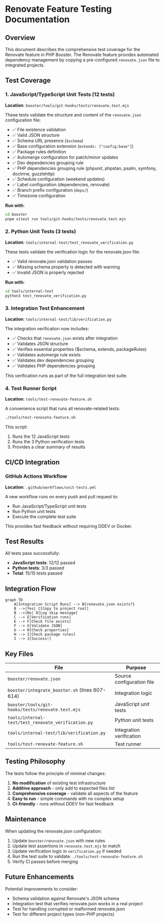 # Renovate Feature Testing Documentation

## Overview

This document describes the comprehensive test coverage for the Renovate feature in PHP Booster. The Renovate feature provides automated dependency management by copying a pre-configured `renovate.json` file to integrated projects.

## Test Coverage

### 1. JavaScript/TypeScript Unit Tests (12 tests)
**Location**: `booster/tools/git-hooks/tests/renovate.test.mjs`

These tests validate the structure and content of the `renovate.json` configuration file:

- ✅ File existence validation
- ✅ Valid JSON structure
- ✅ Schema URL presence (`$schema`)
- ✅ Base configuration extension (`extends: ["config:base"]`)
- ✅ Package rules definition
- ✅ Automerge configuration for patch/minor updates
- ✅ Dev dependencies grouping rule
- ✅ PHP dependencies grouping rule (phpunit, phpstan, psalm, symfony, doctrine, guzzlehttp)
- ✅ Schedule configuration (weekend updates)
- ✅ Label configuration (dependencies, renovate)
- ✅ Branch prefix configuration (`deps/`)
- ✅ Timezone configuration

**Run with**:
```bash
cd booster
pnpm vitest run tools/git-hooks/tests/renovate.test.mjs
```

### 2. Python Unit Tests (3 tests)
**Location**: `tools/internal-test/test_renovate_verification.py`

These tests validate the verification logic for the renovate.json file:

- ✅ Valid renovate.json validation passes
- ✅ Missing schema property is detected with warning
- ✅ Invalid JSON is properly rejected

**Run with**:
```bash
cd tools/internal-test
python3 test_renovate_verification.py
```

### 3. Integration Test Enhancement
**Location**: `tools/internal-test/lib/verification.py`

The integration verification now includes:

- ✅ Checks that `renovate.json` exists after integration
- ✅ Validates JSON structure
- ✅ Verifies essential properties ($schema, extends, packageRules)
- ✅ Validates automerge rule exists
- ✅ Validates dev dependencies grouping
- ✅ Validates PHP dependencies grouping

This verification runs as part of the full integration test suite.

### 4. Test Runner Script
**Location**: `tools/test-renovate-feature.sh`

A convenience script that runs all renovate-related tests:

```bash
./tools/test-renovate-feature.sh
```

This script:
1. Runs the 12 JavaScript tests
2. Runs the 3 Python verification tests
3. Provides a clear summary of results

## CI/CD Integration

### GitHub Actions Workflow
**Location**: `.github/workflows/unit-tests.yml`

A new workflow runs on every push and pull request to:
- Run JavaScript/TypeScript unit tests
- Run Python unit tests
- Execute the complete test suite

This provides fast feedback without requiring DDEV or Docker.

## Test Results

All tests pass successfully:
- **JavaScript tests**: 12/12 passed
- **Python tests**: 3/3 passed
- **Total**: 15/15 tests passed

## Integration Flow

```mermaid
graph TD
    A[Integration Script Runs] --> B{renovate.json exists?}
    B -->|Yes| C[Copy to project root]
    B -->|No| D[Log skip message]
    C --> E[Verification runs]
    E --> F[Check file exists]
    F --> G[Validate JSON]
    G --> H[Check properties]
    H --> I[Check package rules]
    I --> J[Success!]
```

## Key Files

| File | Purpose |
|------|---------|
| `booster/renovate.json` | Source configuration file |
| `booster/integrate_booster.sh` (lines 607-614) | Integration logic |
| `booster/tools/git-hooks/tests/renovate.test.mjs` | JavaScript unit tests |
| `tools/internal-test/test_renovate_verification.py` | Python unit tests |
| `tools/internal-test/lib/verification.py` | Integration verification |
| `tools/test-renovate-feature.sh` | Test runner |

## Testing Philosophy

The tests follow the principle of minimal changes:
1. **No modification** of existing test infrastructure
2. **Additive approach** - only add to expected files list
3. **Comprehensive coverage** - validate all aspects of the feature
4. **Easy to run** - simple commands with no complex setup
5. **CI-friendly** - runs without DDEV for fast feedback

## Maintenance

When updating the renovate.json configuration:

1. Update `booster/renovate.json` with new rules
2. Update test assertions in `renovate.test.mjs` to match
3. Update verification logic in `verification.py` if needed
4. Run the test suite to validate: `./tools/test-renovate-feature.sh`
5. Verify CI passes before merging

## Future Enhancements

Potential improvements to consider:
- Schema validation against Renovate's JSON schema
- Integration test that verifies renovate.json works in a real project
- Test for handling corrupted or malformed renovate.json
- Test for different project types (non-PHP projects)
